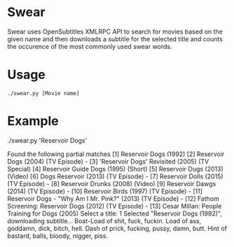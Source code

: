 # Swear
Swear uses OpenSubtitles XMLRPC API to search for movies based on the given name and then downloads a subtitle for the selected title and counts the occurence of the most commonly used swear words.

# Usage

    ./swear.py [Movie name]

# Example

  ./swear.py 'Reservoir Dogs'
  
  Found the following partial matches
  [1] Reservoir Dogs (1992)
  [2] Reservoir Dogs (2004) (TV Episode) -
  [3] 'Reservoir Dogs' Revisited (2005) (TV Special)
  [4] Reservoir Guide Dogs (1995) (Short)
  [5] Reservoir Dugs (2013) (Video)
  [6] Dogs Reservoir (2013) (TV Episode) -
  [7] Reservoir Dolls (2015) (TV Episode) -
  [8] Reservoir Drunks (2008) (Video)
  [9] Reservoir Dawgs (2014) (TV Episode) -
  [10] Reservoir Birds (1997) (TV Episode) -
  [11] Reservoir Dogs - "Why Am I Mr. Pink?" (2013) (TV Episode) -
  [12] Fathom Screening: Reservoir Dogs (2012) (TV Episode) -
  [13] Cesar Millan: People Training for Dogs (2005)
  Select a title: 1
  Selected "Reservoir Dogs (1992)", downloading subtitle...
  Boat-Load of shit, fuck, fuckin.
  Load of ass, goddamn, dick, bitch, hell.
  Dash of prick, fucking, pussy, damn, butt.
  Hint of bastard, balls, bloody, nigger, piss.

